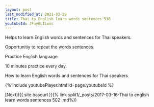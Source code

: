 ```yaml
---
layout: post
last_modified_at: 2021-03-29
title: Thai to English learn words sentences 538 
youtubeId: JFayBLILwoc
---
```

 
 
Helps to learn English words and sentences for Thai speakers.

Opportunitiy to repeat the words sentences. 

Practice English language. 
 
10 minutes practice every day. 
 
How to learn English words and sentences for Thai speakers 
 
{% include youtubePlayer.html id=page.youtubeId %}
 
 
[Next]({{ site.baseurl }}{% link  split1/_posts/2017-03-16-Thai to english learn words sentences 502 .md%})
 
